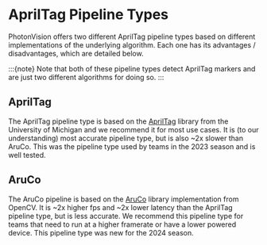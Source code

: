 # AprilTag Pipeline Types

PhotonVision offers two different AprilTag pipeline types based on different implementations of the underlying algorithm. Each one has its advantages / disadvantages, which are detailed below.

:::{note}
Note that both of these pipeline types detect AprilTag markers and are just two different algorithms for doing so.
:::

## AprilTag

The AprilTag pipeline type is based on the [AprilTag](https://april.eecs.umich.edu/software/apriltag.html) library from the University of Michigan and we recommend it for most use cases. It is (to our understanding) most accurate pipeline type, but is also ~2x slower than AruCo. This was the pipeline type used by teams in the 2023 season and is well tested.

## AruCo

The AruCo pipeline is based on the [AruCo](https://docs.opencv.org/4.8.0/d9/d6a/group__aruco.html) library implementation from OpenCV. It is ~2x higher fps and ~2x lower latency than the AprilTag pipeline type, but is less accurate. We recommend this pipeline type for teams that need to run at a higher framerate or have a lower powered device. This pipeline type was new for the 2024 season.
